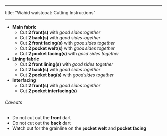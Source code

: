 - - -
title: "Wahid waistcoat: Cutting Instructions"
- - -

- **Main fabric**
  - Cut **2 front(s)** with _good sides together_
  - Cut **2 back(s)** with _good sides together_
  - Cut **2 front facing(s)** with _good sides together_
  - Cut **2 pocket welt(s)** with _good sides together_
  - Cut **2 pocket facing(s)** with _good sides together_
- **Lining fabric**
  - Cut **2 front lining(s)** with _good sides together_
  - Cut **2 back(s)** with _good sides together_
  - Cut **2 pocket bag(s)** with _good sides together_
- **Interfacing**
  - Cut **2 front(s)** with _good sides together_
  - Cut **2 pocket interfacing(s)**

<Warning>

###### Caveats

- Do not cut out the **front** dart
- Do not cut out the **back** dart
- Watch out for the grainline on the **pocket welt** and **pocket facing**

</Warning>
